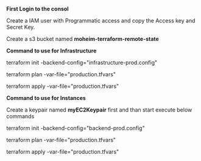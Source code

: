 **First Login to the consol**

Create a IAM user with Programmatic access  and copy the Access key and Secret Key.

Create a s3 bucket named **moheim-terraform-remote-state**

**Command to use for Infrastructure** 

 terraform init -backend-config="infrastructure-prod.config"

 terraform plan -var-file="production.tfvars"

 terraform apply -var-file="production.tfvars"




**Command to use for Instances** 

Create a keypair named **myEC2Keypair**  first and than start execute below commands


terraform init -backend-config="backend-prod.config"

 terraform plan -var-file="production.tfvars"

 terraform apply -var-file="production.tfvars"